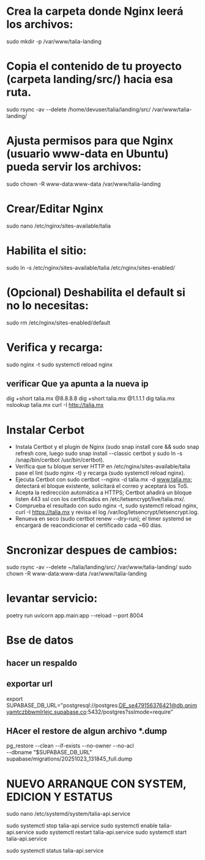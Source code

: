 # Crea la carpeta donde Nginx leerá los archivos:
sudo mkdir -p /var/www/talia-landing

# Copia el contenido de tu proyecto (carpeta landing/src/) hacia esa ruta.
sudo rsync -av --delete /home/devuser/talia/landing/src/ /var/www/talia-landing/

# Ajusta permisos para que Nginx (usuario www-data en Ubuntu) pueda servir los archivos:
sudo chown -R www-data:www-data /var/www/talia-landing

# Crear/Editar Nginx
sudo nano /etc/nginx/sites-available/talia

# Habilita el sitio:
sudo ln -s /etc/nginx/sites-available/talia /etc/nginx/sites-enabled/

# (Opcional) Deshabilita el default si no lo necesitas:
sudo rm /etc/nginx/sites-enabled/default

# Verifica y recarga:
sudo nginx -t
sudo systemctl reload nginx

## verificar Que ya apunta a la nueva ip
dig +short talia.mx @8.8.8.8
dig +short talia.mx @1.1.1.1
dig talia.mx
nslookup talia.mx
curl -I http://talia.mx

# Instalar Cerbot
  - Instala Certbot y el plugin de Nginx (sudo snap install core && sudo snap refresh core, luego sudo snap install --classic certbot y sudo ln -s /snap/bin/certbot /usr/bin/certbot).
  - Verifica que tu bloque server HTTP en /etc/nginx/sites-available/talia pase el lint (sudo nginx -t) y recarga (sudo systemctl reload nginx).
  - Ejecuta Certbot con sudo certbot --nginx -d talia.mx -d www.talia.mx; detectará el bloque existente, solicitará el correo y aceptará los ToS.
  - Acepta la redirección automática a HTTPS; Certbot añadirá un bloque listen 443 ssl con los certificados en /etc/letsencrypt/live/talia.mx/.
  - Comprueba el resultado con sudo nginx -t, sudo systemctl reload nginx, curl -I https://talia.mx y revisa el log /var/log/letsencrypt/letsencrypt.log.
  - Renueva en seco (sudo certbot renew --dry-run); el timer systemd se encargará de reacondicionar el certificado cada ~60 días.


# Sncronizar despues de cambios:
sudo rsync -av --delete ~/talia/landing/src/ /var/www/talia-landing/
sudo chown -R www-data:www-data /var/www/talia-landing

# levantar servicio:
poetry run uvicorn app.main:app --reload --port 8004

# Bse de datos

## hacer un respaldo

## exportar url
export SUPABASE_DB_URL="postgresql://postgres:DE_se479156376421@db.qnimyamtczbbwmlrlejc.supabase.co:5432/postgres?sslmode=require"

## HAcer el restore de algun archivo *.dump
pg_restore --clean --if-exists --no-owner --no-acl \
  --dbname "$SUPABASE_DB_URL" \
  supabase/migrations/20251023_131845_full.dump





# NUEVO ARRANQUE CON SYSTEM, EDICION Y ESTATUS

sudo nano /etc/systemd/system/talia-api.service

sudo systemctl stop talia-api.service
sudo systemctl enable talia-api.service
sudo systemctl restart talia-api.service
sudo systemctl start talia-api.service

sudo systemctl status talia-api.service





